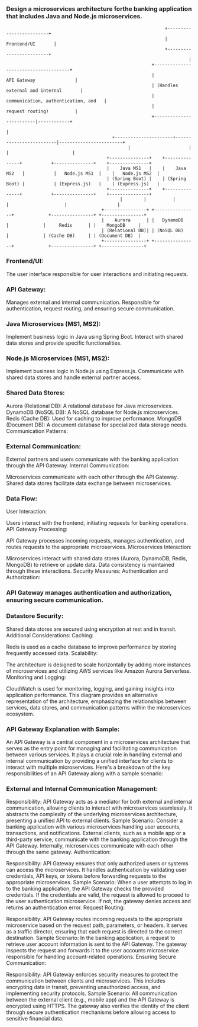 ### Design a microservices architecture forthe banking application that includes Java and Node.js microservices.



                                                                +-------------------------+
                                                                |       Frontend/UI       |
                                                                +-------------------------+
                                                                         |
                                                           +--------------------------------------+
                                                           |             API Gateway               |
                                                           | (Handles external and internal       |
                                                           | communication, authentication, and   |
                                                           |            request routing)          |
                                                           +-------------------------|------------+
                                                                                       |
                                            +----------------------+-------------------------|------------------------+
                                                  |                      |                         |                        |
                                          +---------------+    +---------------+           +---------------+    +---------------+
                                          |    Java MS1   |    |    Java MS2   |           |   Node.js MS1  |    |   Node.js MS2  |
                                          | (Spring Boot) |    | (Spring Boot) |           | (Express.js)   |    | (Express.js)   |
                                          +---------------+    +---------------+           +---------------+    +---------------+
                                               |        |          |        |                     |                   |
                                        +----------------+ +----------------+             +----------------+ +----------------+
                                        |    Aurora      | |   DynamoDB     |             |     Redis      | |    MongoDB     |
                                        | (Relational DB)| | (NoSQL DB)     |             | (Cache DB)     | | (Document DB)  |
                                        +----------------+ +----------------+             +----------------+ +----------------+



### Frontend/UI:

The user interface responsible for user interactions and initiating requests.

### API Gateway:

Manages external and internal communication.
Responsible for authentication, request routing, and ensuring secure communication.

### Java Microservices (MS1, MS2):

Implement business logic in Java using Spring Boot.
Interact with shared data stores and provide specific functionalities.


### Node.js Microservices (MS1, MS2):

Implement business logic in Node.js using Express.js.
Communicate with shared data stores and handle external partner access.


### Shared Data Stores:

Aurora (Relational DB):
A relational database for Java microservices.
DynamoDB (NoSQL DB):
A NoSQL database for Node.js microservices.
Redis (Cache DB):
Used for caching to improve performance.
MongoDB (Document DB):
A document database for specialized data storage needs.
Communication Patterns:


### External Communication:

External partners and users communicate with the banking application through the API Gateway.
Internal Communication:

Microservices communicate with each other through the API Gateway.
Shared data stores facilitate data exchange between microservices.

### Data Flow:
User Interaction:

Users interact with the frontend, initiating requests for banking operations.
API Gateway Processing:

API Gateway processes incoming requests, manages authentication, and routes requests to the appropriate microservices.
Microservices Interaction:

Microservices interact with shared data stores (Aurora, DynamoDB, Redis, MongoDB) to retrieve or update data.
Data consistency is maintained through these interactions.
Security Measures:
Authentication and Authorization:

### API Gateway manages authentication and authorization, ensuring secure communication.


### Datastore Security:

Shared data stores are secured using encryption at rest and in transit.
Additional Considerations:
Caching:

Redis is used as a cache database to improve performance by storing frequently accessed data.
Scalability:

The architecture is designed to scale horizontally by adding more instances of microservices and utilizing AWS services like Amazon Aurora Serverless.
Monitoring and Logging:

CloudWatch is used for monitoring, logging, and gaining insights into application performance.
This diagram provides an alternative representation of the architecture, emphasizing the relationships between services, data stores, and communication patterns within the microservices ecosystem.



### API Gateway Explanation with Sample:

An API Gateway is a central component in a microservices architecture that serves as the entry point for managing and facilitating communication between various services. It plays a crucial role in handling external and internal communication by providing a unified interface for clients to interact with multiple microservices. Here's a breakdown of the key responsibilities of an API Gateway along with a sample scenario:

### External and Internal Communication Management:

Responsibility: API Gateway acts as a mediator for both external and internal communication, allowing clients to interact with microservices seamlessly. It abstracts the complexity of the underlying microservices architecture, presenting a unified API to external clients.
Sample Scenario: Consider a banking application with various microservices handling user accounts, transactions, and notifications. External clients, such as a mobile app or a third-party service, communicate with the banking application through the API Gateway. Internally, microservices communicate with each other through the same gateway.
Authentication:

Responsibility: API Gateway ensures that only authorized users or systems can access the microservices. It handles authentication by validating user credentials, API keys, or tokens before forwarding requests to the appropriate microservices.
Sample Scenario: When a user attempts to log in to the banking application, the API Gateway checks the provided credentials. If the credentials are valid, the request is allowed to proceed to the user authentication microservice. If not, the gateway denies access and returns an authentication error.
Request Routing:

Responsibility: API Gateway routes incoming requests to the appropriate microservice based on the request path, parameters, or headers. It serves as a traffic director, ensuring that each request is directed to the correct destination.
Sample Scenario: In the banking application, a request to retrieve user account information is sent to the API Gateway. The gateway inspects the request and forwards it to the user accounts microservice responsible for handling account-related operations.
Ensuring Secure Communication:

Responsibility: API Gateway enforces security measures to protect the communication between clients and microservices. This includes encrypting data in transit, preventing unauthorized access, and implementing security protocols.
Sample Scenario: All communication between the external client (e.g., mobile app) and the API Gateway is encrypted using HTTPS. The gateway also verifies the identity of the client through secure authentication mechanisms before allowing access to sensitive financial data.


